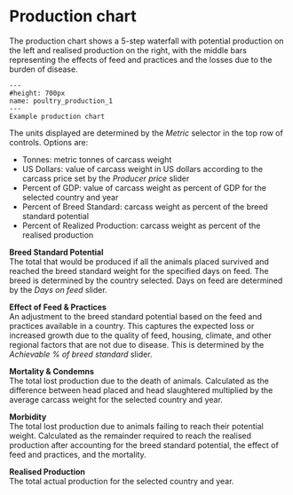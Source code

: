 # Production chart
<p>
The production chart shows a 5-step waterfall with potential production on the left and realised production on the right, with the middle bars representing the effects of feed and practices and the losses due to the burden of disease.
</p>

```{figure} ../Images/poultry_production_1.png
---
#height: 700px
name: poultry_production_1
---
Example production chart
```

<p>
The units displayed are determined by the <i>Metric</i> selector in the top row of controls. Options are:
<ul>
	<li>Tonnes: metric tonnes of carcass weight</li>
	<li>US Dollars: value of carcass weight in US dollars according to the carcass price set by the <i>Producer price</i> slider</li>
	<li>Percent of GDP: value of carcass weight as percent of GDP for the selected country and year</li>
	<li>Percent of Breed Standard: carcass weight as percent of the breed standard potential</li>
	<li>Percent of Realized Production: carcass weight as percent of the realised production</li>
</ul>
</p>
<p><b>Breed Standard Potential</b><br />
The total that would be produced if all the animals placed survived and reached the breed standard weight for the specified days on feed. The breed is determined by the country selected. Days on feed are determined by the <i>Days on feed</i> slider.
</p>
<p><b>Effect of Feed & Practices</b><br />
An adjustment to the breed standard potential based on the feed and practices available in a country. This captures the expected loss or increased growth due to the quality of feed, housing, climate, and other regional factors that are not due to disease. This is determined by the <i>Achievable % of breed standard</i> slider.
</p>
<p><b>Mortality & Condemns</b><br />
The total lost production due to the death of animals. Calculated as the difference between head placed and head slaughtered multiplied by the average carcass weight for the selected country and year.
</p>
<p><b>Morbidity</b><br />
The total lost production due to animals failing to reach their potential weight. Calculated as the remainder required to reach the realised production after accounting for the breed standard potential, the effect of feed and practices, and the mortality.
</p>
<p><b>Realised Production</b><br />
The total actual production for the selected country and year.
</p>
